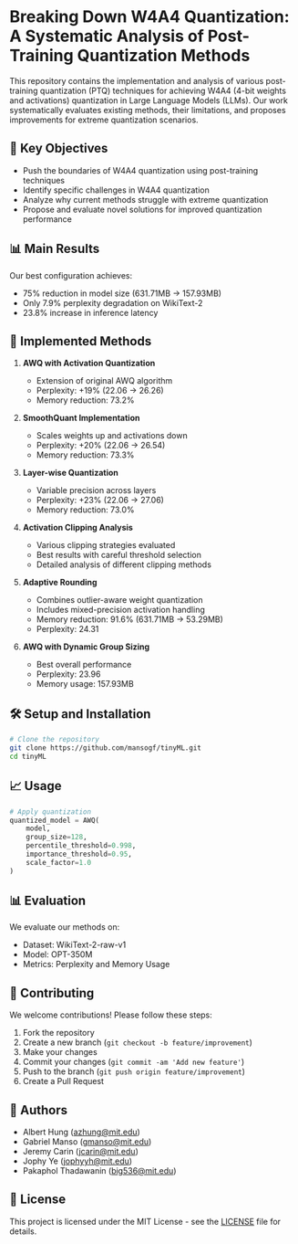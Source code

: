 # Breaking Down W4A4 Quantization: A Systematic Analysis of Post-Training Quantization Methods

This repository contains the implementation and analysis of various post-training quantization (PTQ) techniques for achieving W4A4 (4-bit weights and activations) quantization in Large Language Models (LLMs). Our work systematically evaluates existing methods, their limitations, and proposes improvements for extreme quantization scenarios.

## 🎯 Key Objectives

- Push the boundaries of W4A4 quantization using post-training techniques
- Identify specific challenges in W4A4 quantization
- Analyze why current methods struggle with extreme quantization
- Propose and evaluate novel solutions for improved quantization performance

## 📊 Main Results

Our best configuration achieves:
- 75% reduction in model size (631.71MB → 157.93MB)
- Only 7.9% perplexity degradation on WikiText-2
- 23.8% increase in inference latency

## 🔬 Implemented Methods

1. **AWQ with Activation Quantization**
   - Extension of original AWQ algorithm
   - Perplexity: +19% (22.06 → 26.26)
   - Memory reduction: 73.2%

2. **SmoothQuant Implementation**
   - Scales weights up and activations down
   - Perplexity: +20% (22.06 → 26.54)
   - Memory reduction: 73.3%

3. **Layer-wise Quantization**
   - Variable precision across layers
   - Perplexity: +23% (22.06 → 27.06)
   - Memory reduction: 73.0%

4. **Activation Clipping Analysis**
   - Various clipping strategies evaluated
   - Best results with careful threshold selection
   - Detailed analysis of different clipping methods

5. **Adaptive Rounding**
   - Combines outlier-aware weight quantization
   - Includes mixed-precision activation handling
   - Memory reduction: 91.6% (631.71MB → 53.29MB)
   - Perplexity: 24.31

6. **AWQ with Dynamic Group Sizing**
   - Best overall performance
   - Perplexity: 23.96
   - Memory usage: 157.93MB

## 🛠️ Setup and Installation

```bash
# Clone the repository
git clone https://github.com/mansogf/tinyML.git
cd tinyML
```

## 📈 Usage

```python
# Apply quantization
quantized_model = AWQ(
    model,
    group_size=128,
    percentile_threshold=0.998,
    importance_threshold=0.95,
    scale_factor=1.0
)
```

## 📊 Evaluation

We evaluate our methods on:
- Dataset: WikiText-2-raw-v1
- Model: OPT-350M
- Metrics: Perplexity and Memory Usage

## 🤝 Contributing

We welcome contributions! Please follow these steps:

1. Fork the repository
2. Create a new branch (`git checkout -b feature/improvement`)
3. Make your changes
4. Commit your changes (`git commit -am 'Add new feature'`)
5. Push to the branch (`git push origin feature/improvement`)
6. Create a Pull Request

## 👥 Authors

- Albert Hung (azhung@mit.edu)
- Gabriel Manso (gmanso@mit.edu)
- Jeremy Carin (jcarin@mit.edu)
- Jophy Ye (jophyyh@mit.edu)
- Pakaphol Thadawanin (big536@mit.edu)

## 📄 License

This project is licensed under the MIT License - see the [LICENSE](LICENSE) file for details.
